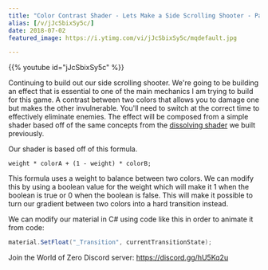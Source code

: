 ```yaml
---
title: "Color Contrast Shader - Lets Make a Side Scrolling Shooter - Part 3"
alias: [/v/jJcSbixSy5c/]
date: 2018-07-02
featured_image: https://i.ytimg.com/vi/jJcSbixSy5c/mqdefault.jpg

---
```


{{% youtube id="jJcSbixSy5c" %}}

Continuing to build out our side scrolling shooter. We're going to be building an effect that is essential to one of the main mechanics I am trying to build for this game. A contrast between two colors that allows you to damage one but makes the other invulnerable. You'll need to switch at the correct time to effectively eliminate enemies. The effect will be composed from a simple shader based off of the same concepts from the [dissolving shader](https://youtu.be/rGt9haUx-aQ) we built previously.

Our shader is based off of this formula.

```
weight * colorA + (1 - weight) * colorB;
```

This formula uses a weight to balance between two colors. We can modify this by using a boolean value for the weight which will make it 1 when the boolean is true or 0 when the boolean is false. This will make it possible to turn our gradient between two colors into a hard transition instead.

We can modify our material in C# using code like this in order to animate it from code:

```csharp
material.SetFloat("_Transition", currentTransitionState);
```

Join the World of Zero Discord server: https://discord.gg/hU5Kq2u
